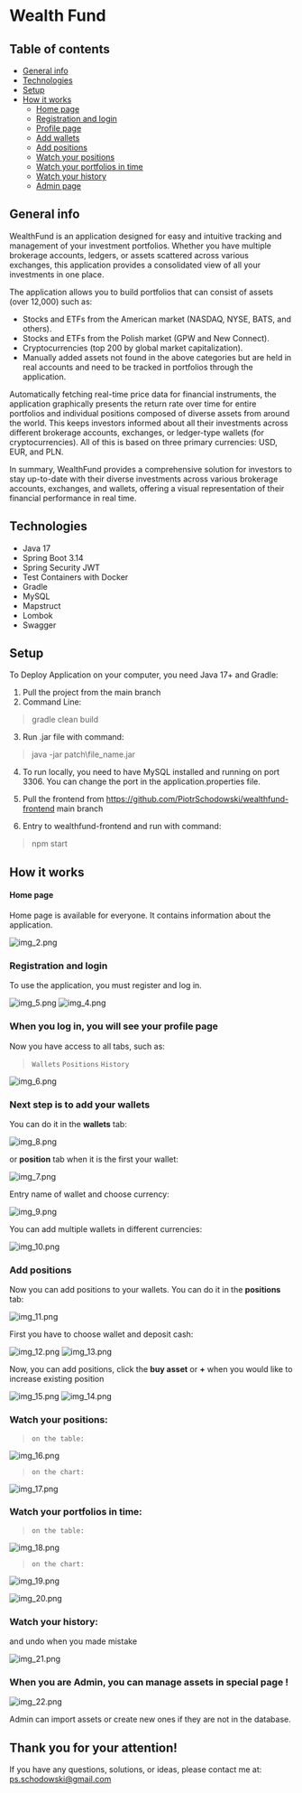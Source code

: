 # Wealth Fund
## Table of contents
* [General info](#general-info)
* [Technologies](#technologies)
* [Setup](#setup)
* [How it works](#how-it-works)
  * [Home page](#home-page)
  * [Registration and login](#registration-and-login)
  * [Profile page](#when-you-log-in-you-will-see-your-profile-page)
  * [Add wallets](#next-step-is-to-add-your-wallets)
  * [Add positions](#add-positions)
  * [Watch your positions](#watch-your-positions)
  * [Watch your portfolios in time](#watch-your-portfolios-in-time)
  * [Watch your history](#watch-your-history)
  * [Admin page](#when-you-are-admin-you-can-manage-assets-in-special-page)

## General info
WealthFund is an application designed for easy and intuitive tracking and management of your investment portfolios. 
Whether you have multiple brokerage accounts, ledgers, or assets scattered across various exchanges, this application provides a consolidated view of all your investments in one place.

The application allows you to build portfolios that can consist of assets (over 12,000) such as:

* Stocks and ETFs from the American market (NASDAQ, NYSE, BATS, and others).
* Stocks and ETFs from the Polish market (GPW and New Connect).
* Cryptocurrencies (top 200 by global market capitalization).
* Manually added assets not found in the above categories but are held in real
accounts and need to be tracked in portfolios through the application.

Automatically fetching real-time price data for financial instruments, 
the application graphically presents the return rate over time for entire
portfolios and individual positions composed of diverse assets from around the world. 
This keeps investors informed about all their investments across different brokerage accounts,
exchanges, or ledger-type wallets (for cryptocurrencies).
All of this is based on three primary currencies: USD, EUR, and PLN.

In summary, WealthFund provides a comprehensive solution for investors to stay up-to-date with their diverse
investments across various brokerage accounts, exchanges, and wallets, offering a visual representation of their
financial performance in real time.

## Technologies
* Java 17
* Spring Boot 3.14
* Spring Security JWT
* Test Containers with Docker
* Gradle
* MySQL
* Mapstruct
* Lombok
* Swagger

## Setup
To Deploy Application on your computer, you need Java 17+ and Gradle:

1. Pull the project from the main branch 
3. Command Line:
>gradle clean build

3. Run .jar file with command:
>java -jar patch\file_name.jar
 
4. To run locally, you need to have MySQL installed and running on port 3306. 
   You can change the port in the application.properties file.

5. Pull the frontend from https://github.com/PiotrSchodowski/wealthfund-frontend main branch

6. Entry to wealthfund-frontend and run with command:
>npm start

## How it works
#### Home page
Home page is available for everyone. It contains information about the application.

![img_2.png](img_2.png)
### Registration and login
To use the application, you must register and log in.

![img_5.png](img_5.png)
![img_4.png](img_4.png)
### When you log in, you will see your profile page
Now you have access to all tabs, such as:
> `Wallets`
> `Positions`
> `History`

![img_6.png](img_6.png)
### Next step is to add your wallets 
You can do it in the **wallets** tab:

![img_8.png](img_8.png)

or **position** tab when it is the first your wallet:

![img_7.png](img_7.png)

Entry name of wallet and choose currency: 

![img_9.png](img_9.png)

You can add multiple wallets in different currencies:

![img_10.png](img_10.png)

### Add positions
Now you can add positions to your wallets.
You can do it in the **positions** tab:

![img_11.png](img_11.png)

First you have to choose wallet and deposit cash:

![img_12.png](img_12.png)
![img_13.png](img_13.png)

Now, you can add positions, click the **buy asset** or **+** when you would like to increase existing position

![img_15.png](img_15.png)
![img_14.png](img_14.png)

### Watch your positions:

>`on the table:`

![img_16.png](img_16.png)

>`on the chart:`

![img_17.png](img_17.png)

### Watch your portfolios in time:

>`on the table:`

![img_18.png](img_18.png)

>`on the chart:`

![img_19.png](img_19.png)

![img_20.png](img_20.png)

### Watch your history:

and undo when you made mistake

![img_21.png](img_21.png)

### When you are Admin, you can manage assets in special page !

![img_22.png](img_22.png)

Admin can import assets or create new ones if they are not in the database.

## Thank you for your attention!
If you have any questions, solutions, or ideas, please contact me at: ps.schodowski@gmail.com